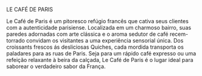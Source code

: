 LE CAFÉ DE PARIS

Le Café de Paris é um pitoresco refúgio francês que cativa seus clientes com a autenticidade parisiense. Localizada em um charmoso bairro, suas paredes adornadas com arte clássica e o aroma sedutor de café recem-torrado convidam os visitantes a uma experiência sensorial única. Dos croissants frescos ás desliciosas Quiches, cada mordida transporta os paladares para as ruas de Paris. Seja para um rápido café expresso ou uma refeição relaxante à beira da calçada, Le Café de Paris é o lugar ideal para saborear o verdadeiro sabor da França.
